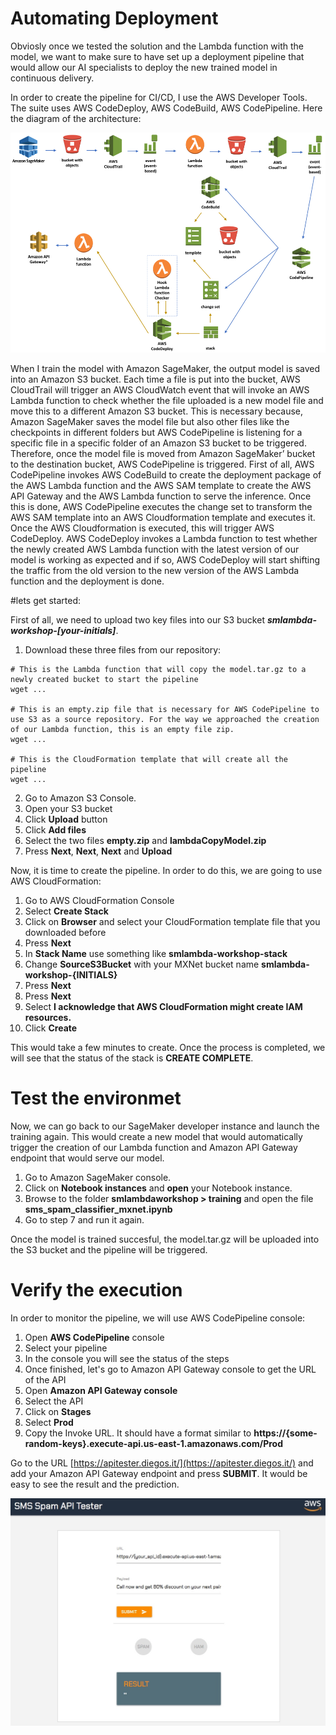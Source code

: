 # Automating Deployment

Obviosly once we tested the solution and the Lambda function with the model, we want to make sure to have set up a deployment pipeline that would allow our AI specialists to deploy the new trained model in continuous delivery.

In order to create the pipeline for CI/CD, I use the AWS Developer Tools. The suite uses AWS CodeDeploy, AWS CodeBuild, AWS CodePipeline. Here the diagram of the architecture: 

![CI/CD Pipeline](../images/pipeline.png)

When I train the model with Amazon SageMaker, the output model is saved into an Amazon S3 bucket. Each time a file is put into the bucket, AWS CloudTrail will trigger an AWS CloudWatch event that will invoke an AWS Lambda function to check whether the file uploaded is a new model file and move this to a different Amazon S3 bucket. This is necessary because, Amazon SageMaker saves the model file but also other files like the checkpoints in different folders but AWS CodePipeline is listening for a specific file in a specific folder of an Amazon S3 bucket to be triggered. Therefore, once the model file is moved from Amazon SageMaker’ bucket to the destination bucket, AWS CodePipeline is triggered. First of all, AWS CodePipeline invokes AWS CodeBuild to create the deployment package of the AWS Lambda function and the AWS SAM template to create the AWS API Gateway and the AWS Lambda function to serve the inference. Once this is done, AWS CodePipeline executes the change set to transform the AWS SAM template into an AWS Cloudformation template and executes it. Once the AWS Cloudformation is executed, this will trigger AWS CodeDeploy. AWS CodeDeploy invokes a Lambda function to test whether the newly created AWS Lambda function with the latest version of our model is working as expected and if so, AWS CodeDeploy will start shifting the traffic from the old version to the new version of the AWS Lambda function and the deployment is done. 

#lets get started:


First of all, we need to upload two key files into our S3 bucket **_smlambda-workshop-[your-initials]_**. 

1. Download these three files from our repository:

```
# This is the Lambda function that will copy the model.tar.gz to a newly created bucket to start the pipeline
wget ...

# This is an empty.zip file that is necessary for AWS CodePipeline to use S3 as a source repository. For the way we approached the creation of our Lambda function, this is an empty file zip.  
wget ...

# This is the CloudFormation template that will create all the pipeline
wget ...

```

2. Go to Amazon S3 Console.
3. Open your S3 bucket
4. Click **Upload** button
5. Click **Add files**
6. Select the two files **empty.zip** and **lambdaCopyModel.zip**
7. Press **Next**, **Next**, **Next** and **Upload**

Now, it is time to create the pipeline. In order to do this, we are going to use AWS CloudFormation:

1. Go to AWS CloudFormation Console
2. Select **Create Stack**
3. Click on **Browser** and select your CloudFormation template file that you downloaded before
4. Press **Next**
5. In **Stack Name** use something like **smlambda-workshop-stack**
6. Change **SourceS3Bucket** with your MXNet bucket name **smlambda-workshop-{INITIALS}**
7. Press **Next**
8. Press **Next**
9. Select **I acknowledge that AWS CloudFormation might create IAM resources.**
10. Click **Create**

This would take a few minutes to create. Once the process is completed, we will see that the status of the stack is **CREATE COMPLETE**.

# Test the environmet

Now, we can go back to our SageMaker developer instance and launch the training again. This would create a new model that would automatically trigger the creation of our Lambda function and Amazon API Gateway endpoint that would serve our model.

1. Go to Amazon SageMaker console.
2. Click on **Notebook instances** and **open** your Notebook instance.
3. Browse to the folder **smlambdaworkshop > training** and open the file **sms\_spam\_classifier\_mxnet.ipynb**
4. Go to step 7 and run it again.

Once the model is trained succesful, the model.tar.gz will be uploaded into the S3 bucket and the pipeline will be triggered.

# Verify the execution

In order to monitor the pipeline, we will use AWS CodePipeline console:

1. Open **AWS CodePipeline** console
2. Select your pipeline
3. In the console you will see the status of the steps
4. Once finished, let's go to Amazon API Gateway console to get the URL of the API
5. Open **Amazon API Gateway console**
6. Select the API
7. Click on **Stages**
8. Select **Prod**
9. Copy the Invoke URL. It should have a format similar to **https://{some-random-keys}.execute-api.us-east-1.amazonaws.com/Prod**

Go to the URL [https://apitester.diegos.it/](https://apitester.diegos.it/) and add your Amazon API Gateway endpoint and press **SUBMIT**. It would be easy to see the result and the prediction. 

![API Tester](../images/apitester.jpeg)

